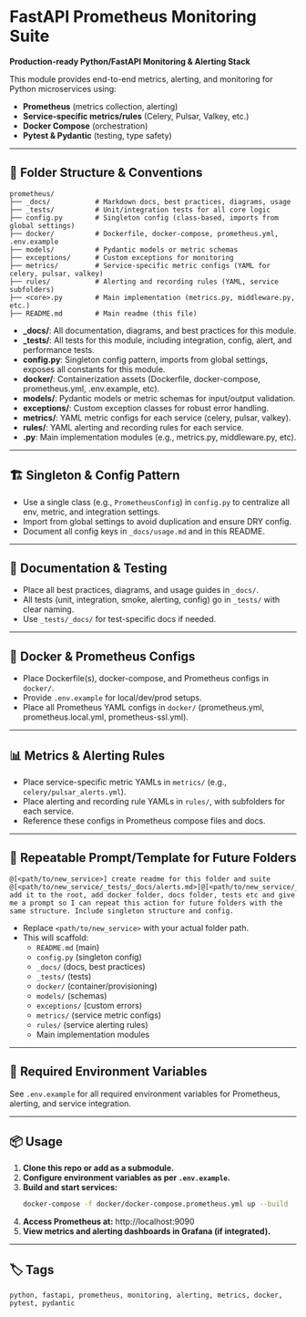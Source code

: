 # FastAPI Prometheus Monitoring Suite

**Production-ready Python/FastAPI Monitoring & Alerting Stack**

This module provides end-to-end metrics, alerting, and monitoring for Python microservices using:

- **Prometheus** (metrics collection, alerting)
- **Service-specific metrics/rules** (Celery, Pulsar, Valkey, etc.)
- **Docker Compose** (orchestration)
- **Pytest & Pydantic** (testing, type safety)

---

## 📁 Folder Structure & Conventions

```
prometheus/
├── _docs/           # Markdown docs, best practices, diagrams, usage
├── _tests/          # Unit/integration tests for all core logic
├── config.py        # Singleton config (class-based, imports from global settings)
├── docker/          # Dockerfile, docker-compose, prometheus.yml, .env.example
├── models/          # Pydantic models or metric schemas
├── exceptions/      # Custom exceptions for monitoring
├── metrics/         # Service-specific metric configs (YAML for celery, pulsar, valkey)
├── rules/           # Alerting and recording rules (YAML, service subfolders)
├── <core>.py        # Main implementation (metrics.py, middleware.py, etc.)
├── README.md        # Main readme (this file)
```

- **_docs/**: All documentation, diagrams, and best practices for this module.
- **_tests/**: All tests for this module, including integration, config, alert, and performance tests.
- **config.py**: Singleton config pattern, imports from global settings, exposes all constants for this module.
- **docker/**: Containerization assets (Dockerfile, docker-compose, prometheus.yml, .env.example, etc).
- **models/**: Pydantic models or metric schemas for input/output validation.
- **exceptions/**: Custom exception classes for robust error handling.
- **metrics/**: YAML metric configs for each service (celery, pulsar, valkey).
- **rules/**: YAML alerting and recording rules for each service.
- **<core>.py**: Main implementation modules (e.g., metrics.py, middleware.py, etc).

---

## 🏗️ Singleton & Config Pattern
- Use a single class (e.g., `PrometheusConfig`) in `config.py` to centralize all env, metric, and integration settings.
- Import from global settings to avoid duplication and ensure DRY config.
- Document all config keys in `_docs/usage.md` and in this README.

---

## 📄 Documentation & Testing
- Place all best practices, diagrams, and usage guides in `_docs/`.
- All tests (unit, integration, smoke, alerting, config) go in `_tests/` with clear naming.
- Use `_tests/_docs/` for test-specific docs if needed.

---

## 🐳 Docker & Prometheus Configs
- Place Dockerfile(s), docker-compose, and Prometheus configs in `docker/`.
- Provide `.env.example` for local/dev/prod setups.
- Place all Prometheus YAML configs in `docker/` (prometheus.yml, prometheus.local.yml, prometheus-ssl.yml).

---

## 📊 Metrics & Alerting Rules
- Place service-specific metric YAMLs in `metrics/` (e.g., `celery/pulsar_alerts.yml`).
- Place alerting and recording rule YAMLs in `rules/`, with subfolders for each service.
- Reference these configs in Prometheus compose files and docs.

---

## 📝 Repeatable Prompt/Template for Future Folders

```
@[<path/to/new_service>] create readme for this folder and suite @[<path/to/new_service/_tests/_docs/alerts.md>]@[<path/to/new_service/_tests/_docs/docker.md>]@[<path/to/new_service/_tests/_docs/infra.md>]@[<path/to/new_service/_tests/_docs/README.md>]  add it to the root, add docker folder, docs folder, tests etc and give me a prompt so I can repeat this action for future folders with the same structure. Include singleton structure and config.
```

- Replace `<path/to/new_service>` with your actual folder path.
- This will scaffold:
  - `README.md` (main)
  - `config.py` (singleton config)
  - `_docs/` (docs, best practices)
  - `_tests/` (tests)
  - `docker/` (container/provisioning)
  - `models/` (schemas)
  - `exceptions/` (custom errors)
  - `metrics/` (service metric configs)
  - `rules/` (service alerting rules)
  - Main implementation modules

---

## 🔐 Required Environment Variables

See `.env.example` for all required environment variables for Prometheus, alerting, and service integration.

---

## 📦 Usage

1. **Clone this repo or add as a submodule.**
2. **Configure environment variables as per `.env.example`.**
3. **Build and start services:**
   ```bash
   docker-compose -f docker/docker-compose.prometheus.yml up --build
   ```
4. **Access Prometheus at:** http://localhost:9090
5. **View metrics and alerting dashboards in Grafana (if integrated).**

---

## 🏷️ Tags

`python, fastapi, prometheus, monitoring, alerting, metrics, docker, pytest, pydantic`
